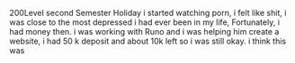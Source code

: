 200Level second Semester Holiday
  i started watching porn, i felt like shit, i was close to the most depressed i had ever been in my life, Fortunately, i had money then. i was working with Runo and i was helping him create a website, i had 50 k deposit and about 10k left so i was still okay. i think this was 
